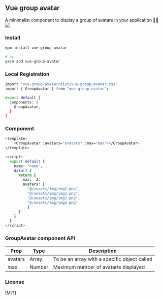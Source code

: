 ## Vue group avatar

A minimalist component to display a group of avatars in your application 👀🎉
![](https://firebasestorage.googleapis.com/v0/b/social-network-f764f.appspot.com/o/localhost_8080_npm%20copia.png?alt=media&token=2d1dad63-ae19-4d41-8838-9c8662a83023)

### Install
``` bash
npm install vue-group-avatar

# or
yarn add vue-group-avatar
```

### Local Registration

``` bash
import "vue-group-avatar/dist/vue-group-avatar.css"
import { GroupAvatar } from "vue-group-avatar";

export default {
  components: {
    GroupAvatar,
  }
}
```

### Component

``` bash
<template>
    <GroupAvatar :avatars="avatars" :max="max"></GroupAvatar>
</template>

<script>
  export default {
    name: 'home',
    data() {
      return {
        max:  2,
        avatars: [
          "@/assets/img/img1.png", 
          "@/assets/img/img2.png", 
          "@/assets/img/img3.png", 
          "@/assets/img/img4.png"
          ]
      }
    }
  }
</script>
```

### GroupAvatar component API
| Prop | Type | Description |
| --- | --- | --- |
| avatars | Array | To be an array with a specific object called |
| max | Number | Maximum number of avatarts displayed |

### License

[MIT]